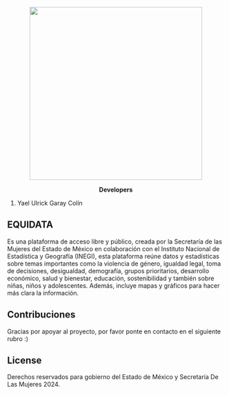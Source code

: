 <p align="center"><a href="https://laravel.com" target="_blank"><img src="https://sesecpisemujeres.edomex.gob.mx/assets/MUJERES-DSCa23Dd.png" width="400"></a></p>

<p align="center">
<b>Developers</b>
<ol>
<li>Yael Ulrick Garay Colín</li>
</ol>
</p>

## EQUIDATA

Es una plataforma de acceso libre y público, creada por la Secretaría de las Mujeres del Estado de México en colaboración con el Instituto Nacional de Estadística y Geografía (INEGI), esta plataforma reúne datos y estadísticas sobre temas importantes como la violencia de género, igualdad legal, toma de decisiones, desigualdad, demografía, grupos prioritarios, desarrollo económico, salud y bienestar, educación, sostenibilidad y también sobre niñas, niños y adolescentes. Además, incluye mapas y gráficos para hacer más clara la información.



## Contribuciones

Gracias por apoyar al proyecto, por favor ponte en contacto en el siguiente rubro :)


## License

Derechos reservados para gobierno del Estado de México y Secretaría De Las Mujeres 2024.
